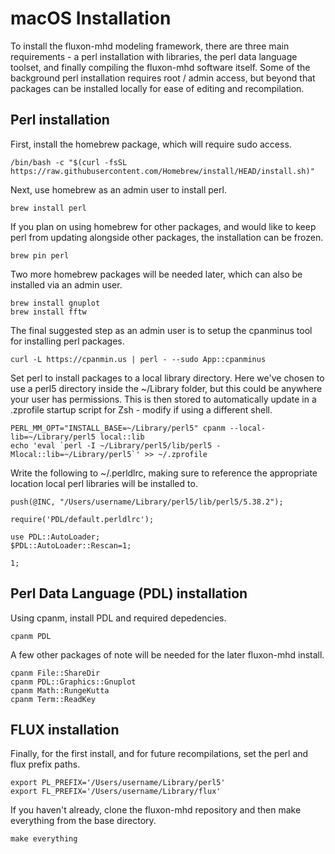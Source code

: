 # macOS Installation

To install the fluxon-mhd modeling framework, there are three main requirements - a perl installation with libraries, the perl data language toolset, and finally compiling the fluxon-mhd software itself. Some of the background perl installation requires root / admin access, but beyond that packages can be installed locally for ease of editing and recompilation.

## Perl installation

First, install the homebrew package, which will require sudo access.
```shell
/bin/bash -c "$(curl -fsSL https://raw.githubusercontent.com/Homebrew/install/HEAD/install.sh)"
```

Next, use homebrew as an admin user to install perl.
```shell
brew install perl
```

If you plan on using homebrew for other packages, and would like to keep perl from updating alongside other packages, the installation can be frozen.
```shell
brew pin perl
```

Two more homebrew packages will be needed later, which can also be installed via an admin user.
```shell
brew install gnuplot
brew install fftw
```

The final suggested step as an admin user is to setup the cpanminus tool for installing perl packages.
```shell
curl -L https://cpanmin.us | perl - --sudo App::cpanminus
```

Set perl to install packages to a local library directory. Here we've chosen to use a perl5 directory inside the ~/Library folder, but this could be anywhere your user has permissions. This is then stored to automatically update in a .zprofile startup script for Zsh - modify if using a different shell.
```shell
PERL_MM_OPT="INSTALL_BASE=~/Library/perl5" cpanm --local-lib=~/Library/perl5 local::lib
echo 'eval `perl -I ~/Library/perl5/lib/perl5 -Mlocal::lib=~/Library/perl5`' >> ~/.zprofile
```

Write the following to ~/.perldlrc, making sure to reference the appropriate location local perl libraries will be installed to.
```shell
push(@INC, "/Users/username/Library/perl5/lib/perl5/5.38.2");

require('PDL/default.perldlrc');

use PDL::AutoLoader;
$PDL::AutoLoader::Rescan=1;

1;

```

## Perl Data Language (PDL) installation

Using cpanm, install PDL and required depedencies.
```shell
cpanm PDL
```

A few other packages of note will be needed for the later fluxon-mhd install.
```shell
cpanm File::ShareDir
cpanm PDL::Graphics::Gnuplot
cpanm Math::RungeKutta
cpanm Term::ReadKey
```

## FLUX installation

Finally, for the first install, and for future recompilations, set the perl and flux prefix paths.
```shell
export PL_PREFIX='/Users/username/Library/perl5'
export FL_PREFIX='/Users/username/Library/flux'
```

If you haven't already, clone the fluxon-mhd repository and then make everything from the base directory.
```shell
make everything
```
